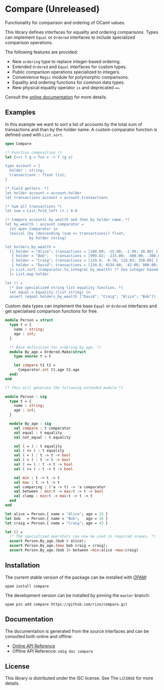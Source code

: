 # Compare (Unreleased)

Functionality for comparison and ordering of OCaml values.

This library defines interfaces for equality and ordering comparisons.
Types can implement `Equal` or `Ordered` interfaces to include specialized
comparison operations.

The following features are provided:

- New `ordering` type to replace integer-based ordering.
- Extended `Ordered` and `Equal` interfaces for custom types.
- Public comparison operations specialized to integers.
- Convenience `Magic` module for polymorphic comparisons.
- Equality and ordering functions for common data types.
- New physical equality operator `is` and deprecated `==`.

Consult the [online documentation](http://odis.io/compare/Compare) for more details.

## Examples

In this example we want to sort a list of accounts by the total sum of transactions and than by the holder name. A custom comparator function is defined used with `List.sort`.

```ocaml
open Compare

(* Function composition *)
let (<<) f g = fun x -> f (g x)

type account = {
  holder : string;
  transactions : float list;
}

(* Field getters. *)
let holder account = account.holder
let transactions account = account.transactions

(* Sum all transactions *)
let sum = List.fold_left (+.) 0.0

(* Compare accounts by wealth and then by holder name. *)
let by_wealth : account comparator =
  let open Comparator in
  lexical [by (descending (sum << transactions)) float;
           by holder string]

let holders_by_wealth =
  [{ holder = "Alice"; transactions = [100.00; -25.00; -2.99; 30.00] };
   { holder = "Bob";   transactions = [999.02; -233.00; -400.00; -300.00] };
   { holder = "Craig"; transactions = [129.8; -0.70; 110.03; 350.00] };
   { holder = "David"; transactions = [234.0; 4534.00; -42.00; 900.00; -5000.00] }]
  |> List.sort (Comparator.to_integral by_wealth) (* Use integer-based comparator *)
  |> List.map holder

let () =
  (* Use specialized string list equality function. *)
  let equal = Equality.(list string) in
  assert (equal holders_by_wealth ["David"; "Craig"; "Alice"; "Bob"])
```

Custom data types can implement the base `Equal` or `Ordered` interfaces and get specialised comparison functions for free.

```ocaml
module Person = struct
  type t = {
    name : string;
    age : int;
  }

  (* Base definition for ordering by age. *)
  module By_age = Ordered.Make(struct
    type nonrec t = t

    let compare t1 t2 =
      Comparator.int t1.age t2.age
  end)
end

(* This will generate the following extended module *)

module Person : sig
  type t = {
    name : string;
    age : int;
  } 

  module By_age : sig 
    val compare : t comparator        
    val equal : t equality
    val not_equal : t equality

    val ( = ) : t equality
    val ( <> ) : t equality
    val ( < ) : t -> t -> bool        
    val ( > ) : t -> t -> bool
    val ( <= ) : t -> t -> bool
    val ( >= ) : t -> t -> bool

    val min : t -> t -> t
    val max : t -> t -> t
    val comparing : ('a -> t) -> 'a comparator
    val between : min:t -> max:t -> t -> bool
    val clamp : min:t -> max:t -> t -> t
  end
end

let alice = Person.{ name = "Alice"; age = 23 }
let bob   = Person.{ name = "Bob";   age = 28 }
let craig = Person.{ name = "Craig"; age = 43 }

let () =
  (* The specialized operators can now be used in required scopes. *)
  assert Person.By_age.(bob > alice);
  assert Person.By_age.(max bob craig = craig);
  assert Person.By_age.(bob |> between ~min:alice ~max:craig)
```


## Installation

The current stable version of the package can be installed with [OPAM](http://opam.ocaml.org):

```
opam install compare
```

The development version can be installed by pinning the `master` branch:

```
opam pin add compare https://github.com/rizo/compare.git
```

## Documentation

The documentation is generated from the source interfaces and can be consulted both online and offline:

- [Online API Reference](http://odis.io/compare/Compare)
- Offline API Reference: `odig doc compare`


## License

This library is distributed under the ISC license. See The `LICENSE` for more details.

